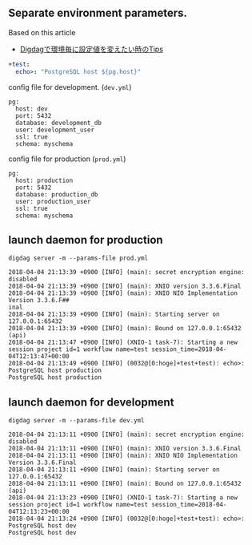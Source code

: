 ## Separate environment parameters.

Based on this article

* [Digdagで環境毎に設定値を変えたい時のTips](https://iroilog.net/2017/09/digdag-params-tips/)


```yaml
+test:
  echo>: "PostgreSQL host ${pg.host}"
```

config file for development. (`dev.yml`)

```
pg:
  host: dev
  port: 5432
  database: development_db
  user: development_user
  ssl: true
  schema: myschema
```

config file for production (`prod.yml`)

```
pg:
  host: production
  port: 5432
  database: production_db
  user: production_user
  ssl: true
  schema: myschema
```

## launch daemon for production

```
digdag server -m --params-file prod.yml
```

```
2018-04-04 21:13:39 +0900 [INFO] (main): secret encryption engine: disabled
2018-04-04 21:13:39 +0900 [INFO] (main): XNIO version 3.3.6.Final
2018-04-04 21:13:39 +0900 [INFO] (main): XNIO NIO Implementation Version 3.3.6.F##
inal
2018-04-04 21:13:39 +0900 [INFO] (main): Starting server on 127.0.0.1:65432
2018-04-04 21:13:39 +0900 [INFO] (main): Bound on 127.0.0.1:65432 (api)
2018-04-04 21:13:47 +0900 [INFO] (XNIO-1 task-7): Starting a new session project id=1 workflow name=test session_time=2018-04-04T12:13:47+00:00
2018-04-04 21:13:49 +0900 [INFO] (0032@[0:hoge]+test+test): echo>: PostgreSQL host production
PostgreSQL host production
```

## launch daemon for development

```
digdag server -m --params-file dev.yml
```


```
2018-04-04 21:13:11 +0900 [INFO] (main): secret encryption engine: disabled
2018-04-04 21:13:11 +0900 [INFO] (main): XNIO version 3.3.6.Final
2018-04-04 21:13:11 +0900 [INFO] (main): XNIO NIO Implementation Version 3.3.6.Final
2018-04-04 21:13:11 +0900 [INFO] (main): Starting server on 127.0.0.1:65432
2018-04-04 21:13:11 +0900 [INFO] (main): Bound on 127.0.0.1:65432 (api)
2018-04-04 21:13:23 +0900 [INFO] (XNIO-1 task-7): Starting a new session project id=1 workflow name=test session_time=2018-04-04T12:13:23+00:00
2018-04-04 21:13:24 +0900 [INFO] (0032@[0:hoge]+test+test): echo>: PostgreSQL host dev
PostgreSQL host dev
```
